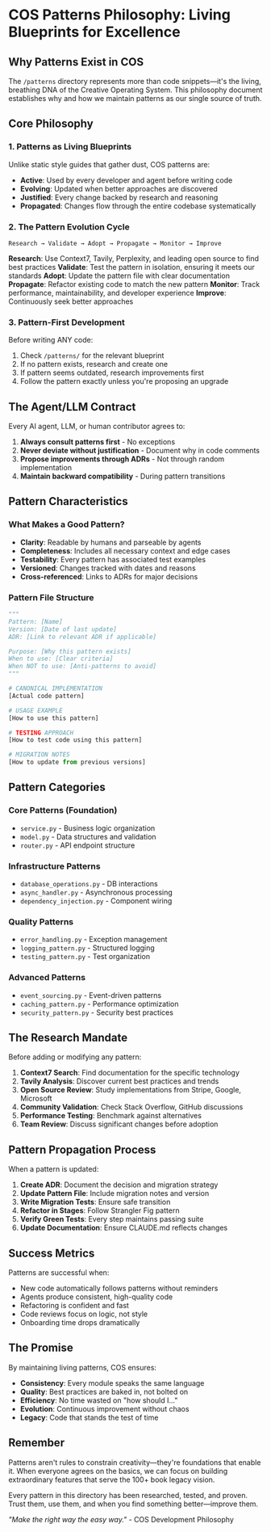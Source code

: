 # COS Patterns Philosophy: Living Blueprints for Excellence

## Why Patterns Exist in COS

The `/patterns` directory represents more than code snippets—it's the living, breathing DNA of the Creative Operating System. This philosophy document establishes why and how we maintain patterns as our single source of truth.

## Core Philosophy

### 1. Patterns as Living Blueprints
Unlike static style guides that gather dust, COS patterns are:
- **Active**: Used by every developer and agent before writing code
- **Evolving**: Updated when better approaches are discovered
- **Justified**: Every change backed by research and reasoning
- **Propagated**: Changes flow through the entire codebase systematically

### 2. The Pattern Evolution Cycle
```
Research → Validate → Adopt → Propagate → Monitor → Improve
```

**Research**: Use Context7, Tavily, Perplexity, and leading open source to find best practices
**Validate**: Test the pattern in isolation, ensuring it meets our standards
**Adopt**: Update the pattern file with clear documentation
**Propagate**: Refactor existing code to match the new pattern
**Monitor**: Track performance, maintainability, and developer experience
**Improve**: Continuously seek better approaches

### 3. Pattern-First Development
Before writing ANY code:
1. Check `/patterns/` for the relevant blueprint
2. If no pattern exists, research and create one
3. If pattern seems outdated, research improvements first
4. Follow the pattern exactly unless you're proposing an upgrade

## The Agent/LLM Contract

Every AI agent, LLM, or human contributor agrees to:
1. **Always consult patterns first** - No exceptions
2. **Never deviate without justification** - Document why in code comments
3. **Propose improvements through ADRs** - Not through random implementation
4. **Maintain backward compatibility** - During pattern transitions

## Pattern Characteristics

### What Makes a Good Pattern?
- **Clarity**: Readable by humans and parseable by agents
- **Completeness**: Includes all necessary context and edge cases
- **Testability**: Every pattern has associated test examples
- **Versioned**: Changes tracked with dates and reasons
- **Cross-referenced**: Links to ADRs for major decisions

### Pattern File Structure
```python
"""
Pattern: [Name]
Version: [Date of last update]
ADR: [Link to relevant ADR if applicable]

Purpose: [Why this pattern exists]
When to use: [Clear criteria]
When NOT to use: [Anti-patterns to avoid]
"""

# CANONICAL IMPLEMENTATION
[Actual code pattern]

# USAGE EXAMPLE
[How to use this pattern]

# TESTING APPROACH
[How to test code using this pattern]

# MIGRATION NOTES
[How to update from previous versions]
```

## Pattern Categories

### Core Patterns (Foundation)
- `service.py` - Business logic organization
- `model.py` - Data structures and validation
- `router.py` - API endpoint structure

### Infrastructure Patterns
- `database_operations.py` - DB interactions
- `async_handler.py` - Asynchronous processing
- `dependency_injection.py` - Component wiring

### Quality Patterns
- `error_handling.py` - Exception management
- `logging_pattern.py` - Structured logging
- `testing_pattern.py` - Test organization

### Advanced Patterns
- `event_sourcing.py` - Event-driven patterns
- `caching_pattern.py` - Performance optimization
- `security_pattern.py` - Security best practices

## The Research Mandate

Before adding or modifying any pattern:

1. **Context7 Search**: Find documentation for the specific technology
2. **Tavily Analysis**: Discover current best practices and trends
3. **Open Source Review**: Study implementations from Stripe, Google, Microsoft
4. **Community Validation**: Check Stack Overflow, GitHub discussions
5. **Performance Testing**: Benchmark against alternatives
6. **Team Review**: Discuss significant changes before adoption

## Pattern Propagation Process

When a pattern is updated:

1. **Create ADR**: Document the decision and migration strategy
2. **Update Pattern File**: Include migration notes and version
3. **Write Migration Tests**: Ensure safe transition
4. **Refactor in Stages**: Follow Strangler Fig pattern
5. **Verify Green Tests**: Every step maintains passing suite
6. **Update Documentation**: Ensure CLAUDE.md reflects changes

## Success Metrics

Patterns are successful when:
- New code automatically follows patterns without reminders
- Agents produce consistent, high-quality code
- Refactoring is confident and fast
- Code reviews focus on logic, not style
- Onboarding time drops dramatically

## The Promise

By maintaining living patterns, COS ensures:
- **Consistency**: Every module speaks the same language
- **Quality**: Best practices are baked in, not bolted on
- **Efficiency**: No time wasted on "how should I..."
- **Evolution**: Continuous improvement without chaos
- **Legacy**: Code that stands the test of time

## Remember

Patterns aren't rules to constrain creativity—they're foundations that enable it. When everyone agrees on the basics, we can focus on building extraordinary features that serve the 100+ book legacy vision.

Every pattern in this directory has been researched, tested, and proven. Trust them, use them, and when you find something better—improve them.

*"Make the right way the easy way."* - COS Development Philosophy
